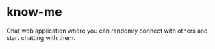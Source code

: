 # know-me
Chat web application where you can randomly connect with others and start chatting with them.
